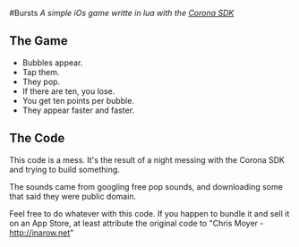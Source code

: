 #Bursts
*A simple iOs game writte in lua with the [Corona SDK](http://www.coronalabs.com/)*

## The Game
* Bubbles appear.
* Tap them.
* They pop.
* If there are ten, you lose.
* You get ten points per bubble.
* They appear faster and faster.

## The Code
This code is a mess.  It's the result of a night messing with the Corona SDK and trying to build something.  

The sounds came from googling free pop sounds, and downloading some that said they were public domain.

Feel free to do whatever with this code.  If you happen to bundle it and sell it on an App Store, at least attribute the original code to "Chris Moyer - http://inarow.net"
